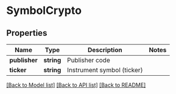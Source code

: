 # SymbolCrypto

## Properties
Name | Type | Description | Notes
------------ | ------------- | ------------- | -------------
**publisher** | **string** | Publisher code | 
**ticker** | **string** | Instrument symbol (ticker) | 

[[Back to Model list]](../../README.md#documentation-for-models) [[Back to API list]](../../README.md#documentation-for-api-endpoints) [[Back to README]](../../README.md)

